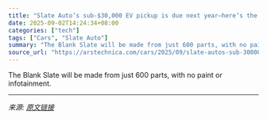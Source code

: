 ```yaml
---
title: "Slate Auto’s sub-$30,000 EV pickup is due next year—here’s the factory"
date: 2025-09-02T14:24:34+08:00
categories: ["tech"]
tags: ["Cars", "Slate Auto"]
summary: "The Blank Slate will be made from just 600 parts, with no paint or infotainment."
source_url: "https://arstechnica.com/cars/2025/09/slate-autos-sub-30000-ev-pickup-is-due-next-year-heres-the-factory/"
---
```


The Blank Slate will be made from just 600 parts, with no paint or infotainment.

---

*来源: [原文链接](https://arstechnica.com/cars/2025/09/slate-autos-sub-30000-ev-pickup-is-due-next-year-heres-the-factory/)*
